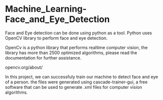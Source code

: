 # Machine_Learning-Face_and_Eye_Detection
Face and Eye detection can be done using python as a tool. 
Python uses OpenCV library to perform face and eye detection.

OpenCv is a python library that performs realtime computer vision, the library has more than 2500 optimized algorithms,
please read the documentation for further assistance.

opencv.org/about/

In this project, we can successfuly train our machine to detect face and eye of a person.
the files were generated using cascade-trainer-gui, a free software that can be used to generate .xml files for computer vision algorithms.

